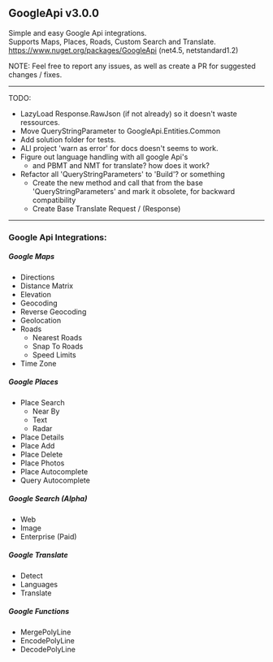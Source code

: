 ## GoogleApi v3.0.0
Simple and easy Google Api integrations.  
Supports Maps, Places, Roads, Custom Search and Translate.  
https://www.nuget.org/packages/GoogleApi (net4.5, netstandard1.2)


NOTE: Feel free to report any issues, as well as create a PR for suggested changes / fixes.  

--------------------------------------------------------------------------------------------------------------------------------------------
TODO:
- LazyLoad Response.RawJson (if not already) so it doesn't waste ressources.
- Move QueryStringParameter to GoogleApi.Entities.Common
- Add solution folder for tests.
- ALl project 'warn as error' for docs doesn't seems to work.
- Figure out language handling with all google Api's
  - and PBMT and NMT for translate? how does it work?
- Refactor all 'QueryStringParameters' to 'Build'? or something
  - Create the new method and call that from the base 'QueryStringParameters' and mark it obsolete, for backward compatibility
  - Create Base Translate Request / (Response)
--------------------------------------------------------------------------------------------------------------------------------------------



### Google Api Integrations:
##### Google Maps
  * Directions
  * Distance Matrix
  * Elevation
  * Geocoding 
  * Reverse Geocoding
  * Geolocation
  * Roads 
    * Nearest Roads
    * Snap To Roads
    * Speed Limits
  * Time Zone

##### Google Places
  * Place Search
    * Near By
	* Text
	* Radar
  * Place Details
  * Place Add
  * Place Delete
  * Place Photos
  * Place Autocomplete
  * Query Autocomplete

##### Google Search (*Alpha*)
  * Web
  * Image
  * Enterprise (Paid)

##### Google Translate 
  * Detect
  * Languages
  * Translate

##### Google Functions 
  * MergePolyLine
  * EncodePolyLine
  * DecodePolyLine